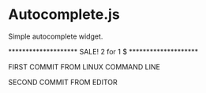 Autocomplete.js
==============

Simple autocomplete widget.



******************** SALE! 2 for 1 $ ********************


FIRST COMMIT FROM LINUX COMMAND LINE


SECOND COMMIT FROM EDITOR
